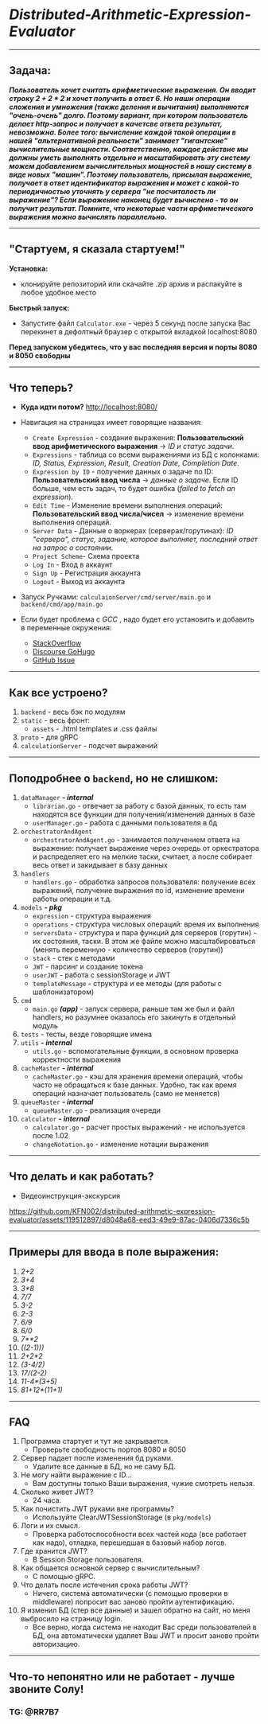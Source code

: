 # _**Distributed-Arithmetic-Expression-Evaluator**_

---
## Задача: 

**_Пользователь хочет считать арифметические выражения. Он вводит строку 2 + 2 * 2 и хочет получить в ответ 6. Но наши операции сложения и умножения (также деления и вычитания) выполняются "очень-очень" долго. Поэтому вариант, при котором пользователь делает http-запрос и получает в качетсве ответа результат, невозможна. Более того: вычисление каждой такой операции в нашей "альтернативной реальности" занимает "гигантские" вычислительные мощности. Соответственно, каждое действие мы должны уметь выполнять отдельно и масштабировать эту систему можем добавлением вычислительных мощностей в нашу систему в виде новых "машин". Поэтому пользователь, присылая выражение, получает в ответ идентификатор выражения и может с какой-то периодичностью уточнять у сервера "не посчиталость ли выражение"? Если выражение наконец будет вычислено - то он получит результат. Помните, что некоторые части арфиметического выражения можно вычислять параллельно._**

---

## "Стартуем, я сказала стартуем!"


**Установка:**
* клонируйте репозиторий или скачайте .zip архив и распакуйте в любое удобное место

**Быстрый запуск:** 
* Запустите файл `Calculator.exe` - через 5 секунд после запуска Вас перекинет в дефолтный браузер с открытой вкладкой localhost:8080

**Перед запуском убедитесь, что у вас последняя версия и порты 8080 и 8050 свободны**

---

## Что теперь?

* **Куда идти потом?** [http://localhost:8080/](http://localhost:8080/)


* Навигация на страницах имеет говорящие названия:
    * `Create Expression` - создание выражения: **Пользовательский ввод арифметического выражения** -> _ID и статус задачи_.
    * `Expressions` - таблица со всеми выражениями из БД с колонками: _ID, Status, Expression, Result, Creation Date, Completion Date_.
    * `Expression by ID` - получение данных о задаче по ID: **Пользовательский ввод числа** -> _данные о задаче_. Если ID больше, чем есть задач, то будет ошибка (_failed to fetch an expression_).
    * `Edit Time` - Изменение времени выполнения операций: **Пользовательский ввод числа/чисел** -> изменение времени выполнения операций.
    * `Server Data` - Данные о воркерах (серверах/горутинах): _ID "сервера", статус, задание, которое выполняет, последний ответ на запрос о состоянии_.
    * `Project Scheme`- Схема проекта
    * `Log In` - Вход в аккаунт
    * `Sign Up` - Регистрация аккаунта
    * `Logout` - Выход из аккаунта


* Запуск Ручками: `calculaionServer/cmd/server/main.go` и `backend/cmd/app/main.go`


* Если будет проблема с _GCC_ , надо будет его установить и добавить в переменные окружения:
    * [StackOverflow](https://stackoverflow.com/questions/43580131/exec-gcc-executable-file-not-found-in-path-when-trying-go-build)
    * [Discourse GoHugo](https://discourse.gohugo.io/t/golang-newbie-keen-to-contribute/35087)
    * [GitHub Issue](https://github.com/golang/go/issues/47215)

---

## Как все устроено?

1. `backend` - весь бэк по модулям
2. `static` - весь фронт:
    * `assets` - .html templates и .css файлы
3. `proto` - для gRPC
4. `calculationServer` - подсчет выражений
   
---

## Поподробнее о `backend`, но не слишком:

1. `dataManager` **_- internal_**
    * `librarian.go` - отвечает за работу с базой данных, то есть там находятся все функции для получения/изменения данных в базе
    * `userManager.go` - работа с данными пользователя в бд
2. `orchestratorAndAgent`
    * `orchestratorAndAgent.go` - занимается получением ответа на выражение: получает выражение через очередь от оркестратора и распределяет его на мелкие таски, считает, а после собирает весь ответ и закидывает в базу данных
3. `handlers`
    * `handlers.go` - обработка запросов пользователя: получение всех выражений, получение выражения по id, изменение времени работы операции и т.д.
4. `models` **_- pkg_**
    * `expression` - структура выражения
    * `operations` - структура числовых операций: время их выполнения
    * `serversData` - структура и пара функций для серверов (горутин) - их состояния, таски. В этом же файле можно масштабироваться (менять переменную - количество серверов (горутин))
    * `stack` - стек с методами
    * `JWT` - парсинг и создание токена
    * `userJWT` - работа с sessionStorage и JWT
    * `templateMessage` - структура и ее методы (для работы с шаблонизатором)
5. `cmd`
    * `main.go` **_(app)_** - запуск сервера, раньше там же был и файл handlers, но разумнее оказалось его закинуть в отдельный модуль
6. `tests` - тесты, везде говорящие имена
7. `utils` **_- internal_**
    * `utils.go` - вспомогательные функции, в основном проверка корректности выражения
8. `cacheMaster` **_- internal_**
    * `cacheMaster.go` - кэш для хранения времени операций, чтобы часто не обращаться к базе данных. Удобно, так как время операций назначает пользователь (само не меняется)
9. `queueMaster` **_- internal_**
    * `queueMaster.go` - реализация очереди
10. `calculator` **_- internal_**
    * `calculator.go` - расчет простых выражений - не используется после 1.02
    * `changeNotation.go` - изменение нотации выражения

---

## Что делать и как работать?
* Видеоинструкция-экскурсия


https://github.com/KFN002/distributed-arithmetic-expression-evaluator/assets/119512897/d8048a68-eed3-49e9-87ac-0406d7336c5b


---

## Примеры для ввода в поле выражения:

1. _2+2_
2. _3+4_
3. _3*8_
4. _7/7_
5. _3-2_
6. _2-3_
7. _6/9_
8. _6/0_
9. _7**2_
10. _((2-1)))_
11. _2+2*2_
12. _(3-4/2)_
13. _17/(2-2)_
14. _11-4*(3+5)_
15. _81+12*(11+1)_

---

## FAQ

1. Программа стартует и тут же закрывается.
    * Проверьте свободность портов 8080 и 8050
2. Сервер падает после изменения бд руками.
    * Удалите все данные в БД, но не саму БД.
3. Не могу найти выражение с ID...
    * Вам доступны только Ваши выражения, чужие смотреть нельзя.
4. Сколько живет JWT?
    * 24 часа.
5. Как почистить JWT руками вне программы?
    * Используйте ClearJWTSessionStorage (в `pkg/models`)
6. Логи и их смысл.
    * Проверка работоспособности всех частей кода (все работает как надо), отладка, перешедшая в базовый набор логов.
7. Где хранится JWT?
    * В Session Storage пользователя.
8. Как общается основной сервер с вычислительным?
    * С помощью gRPC.
9. Что делать после истечения срока работы JWT?
    * Ничего, система автоматически (с помощью проверки в middleware) попросит вас заново пройти аутентификацию.
10. Я изменил БД (стер все данные) и зашел обратно на сайт, но меня выбросило на страницу login.
    * Все верно, когда система не находит Вас среди пользователей в БД, она автоматически удаляет Ваш JWT и просит заново пройти авторизацию.

---
## Что-то непонятно или не работает - лучше звоните Солу!

### TG: @RR7B7


